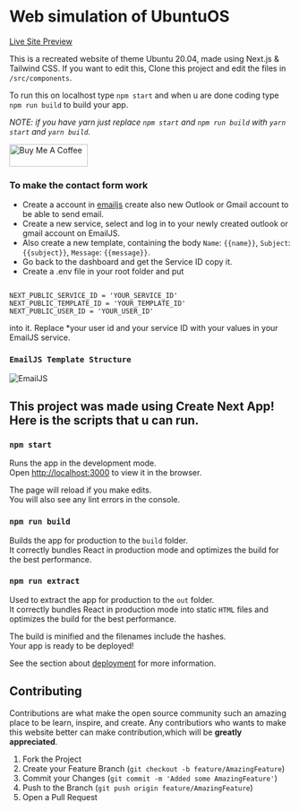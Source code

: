 # Web simulation of UbuntuOS
<a href="https://ubuntuos.pages.dev/" target="_blank" style="background: #fff !important; height: 40px !important;width: 140px !important;">Live Site Preview</a>

This is a recreated website of theme Ubuntu 20.04, made using Next.js & Tailwind CSS.
If you want to edit this, Clone this project and edit the files in `/src/components`.

To run this on localhost
type `npm start` and when u are done coding type `npm run build` to build your app.

_NOTE: if you have yarn just replace `npm start` and `npm run build` with `yarn start` and `yarn build`._

<a href="https://www.buymeacoffee.com/lalshubham" target="_blank"><img src="https://cdn.buymeacoffee.com/buttons/v2/default-yellow.png" alt="Buy Me A Coffee" style="height: 40px !important;width: 140px !important;" ></a>

### To make the contact form work

- Create a account in [emailjs](https://www.emailjs.com/) create also new Outlook or Gmail account to be able
  to send email.
- Create a new service, select and log in to your newly created outlook or gmail account on EmailJS.
- Also create a new template, containing the body `Name`: `{{name}}`, `Subject`: `{{subject}}`, `Message`: `{{message}}`.
- Go back to the dashboard and get the Service ID copy it.
- Create a .env file in your root folder and put

```

NEXT_PUBLIC_SERVICE_ID = 'YOUR_SERVICE_ID'
NEXT_PUBLIC_TEMPLATE_ID = 'YOUR_TEMPLATE_ID'
NEXT_PUBLIC_USER_ID = 'YOUR_USER_ID'

```

into it. Replace \*your user id and your service ID with your values in your EmailJS service.
### `EmailJS Template Structure`
![EmailJS](https://user-images.githubusercontent.com/111045472/213639218-5226d9de-8b11-4a66-a4b6-d1b03a8ffac2.png)

## This project was made using Create Next App! Here is the scripts that u can run.

### `npm start`

Runs the app in the development mode.\
Open [http://localhost:3000](http://localhost:3000) to view it in the browser.

The page will reload if you make edits.\
You will also see any lint errors in the console.

### `npm run build`

Builds the app for production to the `build` folder.\
It correctly bundles React in production mode and optimizes the build for the best performance.


### `npm run extract`

Used to extract the app for production to the `out` folder.\
It correctly bundles React in production mode into static `HTML` files and optimizes the build for the best performance.

The build is minified and the filenames include the hashes.\
Your app is ready to be deployed!

See the section about [deployment](https://facebook.github.io/create-react-app/docs/deployment) for more information.

## Contributing

Contributions are what make the open source community such an amazing place to be learn, inspire, and create. Any contributiors who wants to make this website better can make contribution,which will be **greatly appreciated**.

1. Fork the Project
2. Create your Feature Branch (`git checkout -b feature/AmazingFeature`)
3. Commit your Changes (`git commit -m 'Added some AmazingFeature'`)
4. Push to the Branch (`git push origin feature/AmazingFeature`)
5. Open a Pull Request
